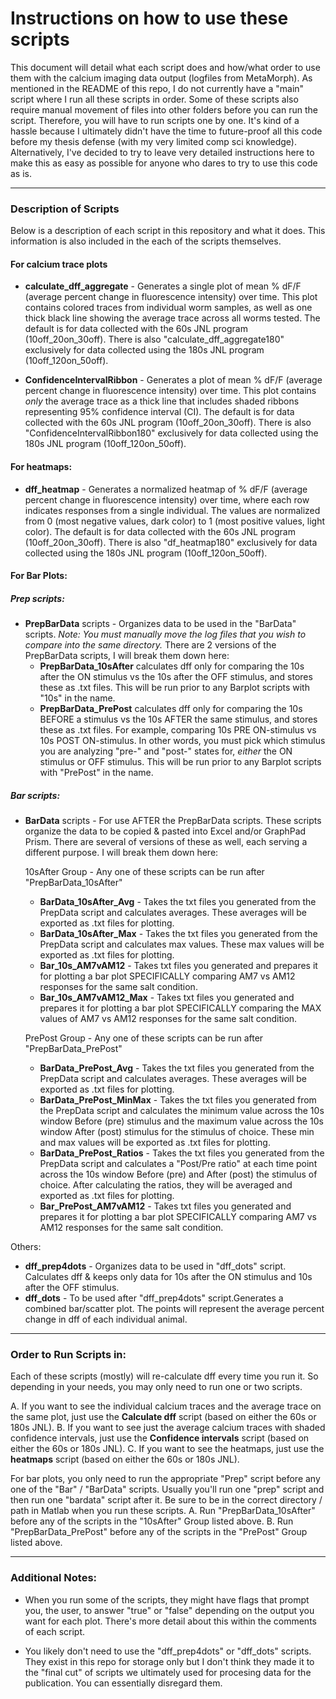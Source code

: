 # Instructions on how to use these scripts
This document will detail what each script does and how/what order to use them with the calcium imaging data output (logfiles from MetaMorph).
As mentioned in the README of this repo, I do not currently have a "main" script where I run all these scripts in order. Some of these scripts also require manual movement of files into other folders before you can run the script. Therefore, you will have to run scripts one by one. It's kind of a hassle because I ultimately didn't have the time to future-proof all this code before my thesis defense (with my very limited comp sci knowledge). Alternatively, I've decided to try to leave very detailed instructions here to make this as easy as possible for anyone who dares to try to use this code as is.

***

### Description of Scripts
Below is a description of each script in this repository and what it does. This information is also included in the each of the scripts themselves.

#### For calcium trace plots

* **calculate_dff_aggregate** - Generates a single plot of mean % dF/F (average percent change in fluorescence intensity) over time. This plot contains colored traces from individual worm samples, as well as one thick black line showing the average trace across all worms tested. The default is for data collected with the 60s JNL program (10off_20on_30off). There is also "calculate_dff_aggregate180" exclusively for data collected using the 180s JNL program (10off_120on_50off).

* **ConfidenceIntervalRibbon** - Generates a plot of mean % dF/F (average percent change in fluorescence intensity) over time. This plot contains _only_ the average trace as a thick line that includes shaded ribbons representing 95% confidence interval (CI). The default is for data collected with the 60s JNL program (10off_20on_30off). There is also "ConfidenceIntervalRibbon180" exclusively for data collected using the 180s JNL program (10off_120on_50off).

#### For heatmaps:

* **dff_heatmap** - Generates a normalized heatmap of % dF/F (average percent change in fluorescence intensity) over time, where each row indicates responses from a single individual. The values are normalized from 0 (most negative values, dark color) to 1 (most positive values, light color). The default is for data collected with the 60s JNL program (10off_20on_30off). There is also "df_heatmap180" exclusively for data collected using the 180s JNL program (10off_120on_50off).

#### For Bar Plots:

##### Prep scripts:
* **PrepBarData** scripts - Organizes data to be used in the "BarData" scripts. *Note: You must manually move the log files that you wish to compare into the same directory.* There are 2 versions of the PrepBarData scripts, I will break them down here:
  * **PrepBarData_10sAfter** calculates dff only for comparing the 10s after the ON stimulus vs the 10s after the OFF stimulus, and stores these as .txt files. This will be run prior to any Barplot scripts with "10s" in the name.
  * **PrepBarData_PrePost** calculates dff only for comparing the 10s BEFORE a stimulus vs the 10s AFTER the same stimulus, and stores these as .txt files. For example, comparing 10s PRE ON-stimulus vs 10s POST ON-stimulus. In other words, you must pick which stimulus you are analyzing "pre-" and "post-" states for, _either_ the ON stimulus or OFF stimulus. This will be run prior to any Barplot scripts with "PrePost" in the name.

##### Bar scripts:
* **BarData** scripts - For use AFTER the PrepBarData scripts. These scripts organize the data to be copied & pasted into Excel and/or GraphPad Prism. There are several of versions of these as well, each serving a different purpose. I will break them down here:
  
  10sAfter Group - Any one of these scripts can be run after "PrepBarData_10sAfter"
  * **BarData_10sAfter_Avg** - Takes the txt files you generated from the PrepData script and calculates averages. These averages will be exported as .txt files for plotting.
  * **BarData_10sAfter_Max** - Takes the txt files you generated from the PrepData script and calculates max values. These max values will be exported as .txt files for plotting.
  * **Bar_10s_AM7vAM12** - Takes txt files you generated and prepares it for plotting a bar plot SPECIFICALLY comparing AM7 vs AM12 responses for the same salt condition.
  * **Bar_10s_AM7vAM12_Max** - Takes txt files you generated and prepares it for plotting a bar plot SPECIFICALLY comparing the MAX values of AM7 vs AM12 responses for the same salt condition.

  PrePost Group - Any one of these scripts can be run after "PrepBarData_PrePost"
  * **BarData_PrePost_Avg** - Takes the txt files you generated from the PrepData script and calculates averages. These averages will be exported as .txt files for plotting.
  * **BarData_PrePost_MinMax** - Takes the txt files you generated from the PrepData script and calculates the minimum value across the 10s window Before (pre) stimulus and the maximum value across the 10s window After (post) stimulus for the stimulus of choice. These min and max values will be exported as .txt files for plotting.
  * **BarData_PrePost_Ratios** - Takes the txt files you generated from the PrepData script and calculates a "Post/Pre ratio" at each time point across the 10s window Before (pre) and After (post) the stimulus of choice. After calculating the ratios, they will be averaged and exported as .txt files for plotting.
  * **Bar_PrePost_AM7vAM12** - Takes txt files you generated and prepares it for plotting a bar plot SPECIFICALLY comparing AM7 vs AM12 responses for the same salt condition.

Others:    
* **dff_prep4dots** - Organizes data to be used in "dff_dots" script. Calculates dff & keeps only data for 10s after the ON stimulus and 10s after the OFF stimulus.
* **dff_dots** - To be used after "dff_prep4dots" script.Generates a combined bar/scatter plot. The points will represent the average percent change in dff of each individual animal.
  
***
### Order to Run Scripts in:
Each of these scripts (mostly) will re-calculate dff every time you run it. So depending in your needs, you may only need to run one or two scripts.

A. If you want to see the individual calcium traces and the average trace on the same plot, just use the **Calculate dff** script (based on either the 60s or 180s JNL).
B. If you want to see just the average calcium traces with shaded confidence intervals, just use the **Confidence intervals** script (based on either the 60s or 180s JNL).
C. If you want to see the heatmaps, just use the **heatmaps** script (based on either the 60s or 180s JNL).

For bar plots, you only need to run the appropriate "Prep" script before any one of the "Bar" / "BarData" scripts. Usually you'll run one "prep" script and then run one "bardata" script after it. Be sure to be in the correct directory / path in Matlab when you run these scripts.
A. Run "PrepBarData_10sAfter" before any of the scripts in the "10sAfter" Group listed above.
B. Run "PrepBarData_PrePost" before any of the scripts in the "PrePost" Group listed above.

***

### Additional Notes:

* When you run some of the scripts, they might have flags that prompt you, the user, to answer "true" or "false" depending on the output you want for each plot. There's more detail about this within the comments of each script.

* You likely don't need to use the "dff_prep4dots" or "dff_dots" scripts. They exist in this repo for storage only but I don't think they made it to the "final cut" of scripts we ultimately used for procesing data for the publication. You can essentially disregard them.

